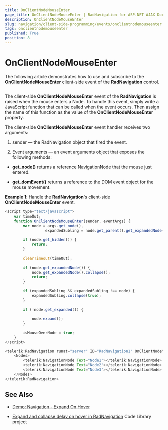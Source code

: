 ```yaml
---
title: OnClientNodeMouseEnter
page_title: OnClientNodeMouseEnter | RadNavigation for ASP.NET AJAX Documentation
description: OnClientNodeMouseEnter
slug: navigation/client-side-programming/events/onclientnodemouseenter
tags: onclientnodemouseenter
published: True
position: 8
---
```


# OnClientNodeMouseEnter

The following article demonstrates how to use and subscribe to the **OnClientNodeMouseEnter** client-side event of the **RadNavigation** control.

## 

The client-side **OnClientNodeMouseEnter** event of the **RadNavigation** is raised when the mouse enters a Node. To handle this event, simply write a JavaScript function that can be called when the event occurs. Then assign the name of this function as the value of the **OnClientNodeMouseEnter** property.

The client-side **OnClientNodeMouseEnter** event handler receives two arguments:

1. sender — the RadNavigation object that fired the event.

1. Event arguments — an event arguments object that exposes the following methods:

* **get_node()** returns a reference NavigationNode that the mouse just entered.

* **get_domEvent()** returns a reference to the DOM event object for the mouse movement.

**Example 1**: Handle the **RadNavigation**'s client-side **OnClientNodeMouseEnter** event.

````JavaScript
<script type="text/javascript">
    var timeOut;
	function OnClientNodeMouseEnter(sender, eventArgs) {
		var node = args.get_node(),
                  expandedSubling = node.get_parent().get_expandedNode();
 
        if (node.get_hidden()) {
            return;
        }
 
        clearTimeout(timeOut);
 
        if (node.get_expandedNode()) {
            node.get_expandedNode().collapse();
            return;
        }
 
        if (expandedSubling && expandedSubling !== node) {
            expandedSubling.collapse(true);
        }
 
        if (!node.get_expanded()) {
 
            node.expand();
        }
		
        isMouseOverNode = true;
	}
</script>

<telerik:RadNavigation runat="server" ID="RadNavigation1" OnClientNodeMouseEnter="OnClientNodeMouseEnter">
	<Nodes>
		<telerik:NavigationNode Text="Node1"></telerik:NavigationNode>
		<telerik:NavigationNode Text="Node2"></telerik:NavigationNode>
		<telerik:NavigationNode Text="Node3"></telerik:NavigationNode>
	</Nodes>
</telerik:RadNavigation>
````

## See Also

* [Demo: Navigation - Expand On Hover](http://demos.telerik.com/aspnet-ajax/navigation/functionality/expand-on-hover/defaultcs.aspx)

* [Expand and collapse delay on hover in RadNavigation](https://www.telerik.com/support/code-library/expand-and-collapse-delay-on-hover-in-radnavigation) Code Library project

 